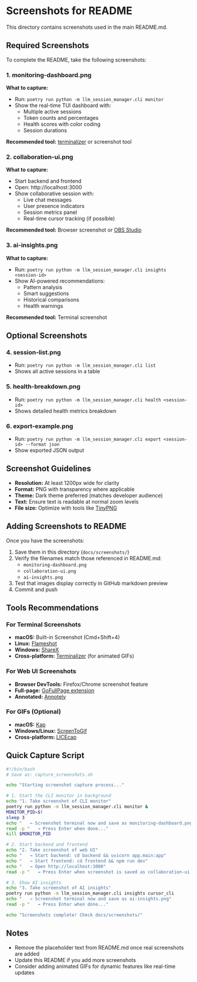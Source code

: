# Screenshots for README

This directory contains screenshots used in the main README.md.

## Required Screenshots

To complete the README, take the following screenshots:

### 1. monitoring-dashboard.png
**What to capture:**
- Run: `poetry run python -m llm_session_manager.cli monitor`
- Show the real-time TUI dashboard with:
  - Multiple active sessions
  - Token counts and percentages
  - Health scores with color coding
  - Session durations

**Recommended tool:** [terminalizer](https://github.com/faressoft/terminalizer) or screenshot tool

### 2. collaboration-ui.png
**What to capture:**
- Start backend and frontend
- Open: http://localhost:3000
- Show collaborative session with:
  - Live chat messages
  - User presence indicators
  - Session metrics panel
  - Real-time cursor tracking (if possible)

**Recommended tool:** Browser screenshot or [OBS Studio](https://obsproject.com/)

### 3. ai-insights.png
**What to capture:**
- Run: `poetry run python -m llm_session_manager.cli insights <session-id>`
- Show AI-powered recommendations:
  - Pattern analysis
  - Smart suggestions
  - Historical comparisons
  - Health warnings

**Recommended tool:** Terminal screenshot

## Optional Screenshots

### 4. session-list.png
- Run: `poetry run python -m llm_session_manager.cli list`
- Shows all active sessions in a table

### 5. health-breakdown.png
- Run: `poetry run python -m llm_session_manager.cli health <session-id>`
- Shows detailed health metrics breakdown

### 6. export-example.png
- Run: `poetry run python -m llm_session_manager.cli export <session-id> --format json`
- Show exported JSON output

## Screenshot Guidelines

- **Resolution:** At least 1200px wide for clarity
- **Format:** PNG with transparency where applicable
- **Theme:** Dark theme preferred (matches developer audience)
- **Text:** Ensure text is readable at normal zoom levels
- **File size:** Optimize with tools like [TinyPNG](https://tinypng.com/)

## Adding Screenshots to README

Once you have the screenshots:

1. Save them in this directory (`docs/screenshots/`)
2. Verify the filenames match those referenced in README.md:
   - `monitoring-dashboard.png`
   - `collaboration-ui.png`
   - `ai-insights.png`
3. Test that images display correctly in GitHub markdown preview
4. Commit and push

## Tools Recommendations

### For Terminal Screenshots
- **macOS:** Built-in Screenshot (Cmd+Shift+4)
- **Linux:** [Flameshot](https://flameshot.org/)
- **Windows:** [ShareX](https://getsharex.com/)
- **Cross-platform:** [Terminalizer](https://github.com/faressoft/terminalizer) (for animated GIFs)

### For Web UI Screenshots
- **Browser DevTools:** Firefox/Chrome screenshot feature
- **Full-page:** [GoFullPage extension](https://gofullpage.com/)
- **Annotated:** [Annotely](https://annotely.com/)

### For GIFs (Optional)
- **macOS:** [Kap](https://getkap.co/)
- **Windows/Linux:** [ScreenToGif](https://www.screentogif.com/)
- **Cross-platform:** [LICEcap](https://www.cockos.com/licecap/)

## Quick Capture Script

```bash
#!/bin/bash
# Save as: capture_screenshots.sh

echo "Starting screenshot capture process..."

# 1. Start the CLI monitor in background
echo "1. Take screenshot of CLI monitor"
poetry run python -m llm_session_manager.cli monitor &
MONITOR_PID=$!
sleep 3
echo "   → Screenshot terminal now and save as monitoring-dashboard.png"
read -p "   → Press Enter when done..."
kill $MONITOR_PID

# 2. Start backend and frontend
echo "2. Take screenshot of web UI"
echo "   → Start backend: cd backend && uvicorn app.main:app"
echo "   → Start frontend: cd frontend && npm run dev"
echo "   → Open http://localhost:3000"
read -p "   → Press Enter when screenshot is saved as collaboration-ui.png..."

# 3. Show AI insights
echo "3. Take screenshot of AI insights"
poetry run python -m llm_session_manager.cli insights cursor_cli
echo "   → Screenshot terminal now and save as ai-insights.png"
read -p "   → Press Enter when done..."

echo "Screenshots complete! Check docs/screenshots/"
```

## Notes

- Remove the placeholder text from README.md once real screenshots are added
- Update this README if you add more screenshots
- Consider adding animated GIFs for dynamic features like real-time updates
